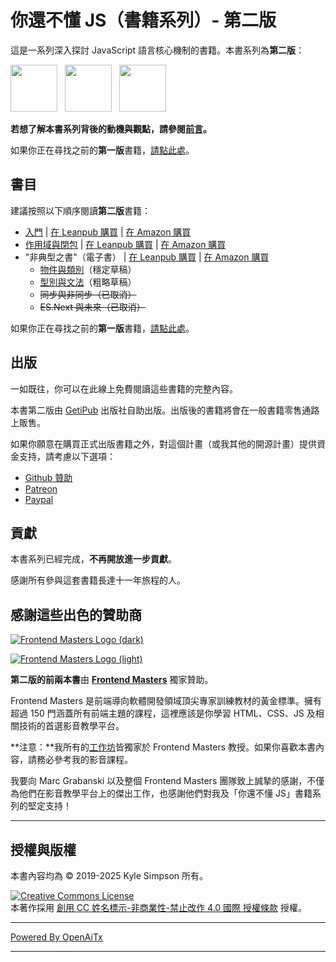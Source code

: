 # 你還不懂 JS（書籍系列）- 第二版

這是一系列深入探討 JavaScript 語言核心機制的書籍。本書系列為**第二版**：

<a href="https://leanpub.com/ydkjsy-get-started"><img src="get-started/images/cover.png" width="75"></a>&nbsp;&nbsp;
<a href="https://leanpub.com/ydkjsy-scope-closures"><img src="scope-closures/images/cover.png" width="75"></a>&nbsp;&nbsp;
<a href="https://leanpub.com/ydkjsy-unbooks"><img src="unbooks-cover.png" width="75"></a>

**若想了解本書系列背後的動機與觀點，請參閱[前言](preface.md)。**

如果你正在尋找之前的**第一版**書籍，[請點此處](https://github.com/getify/You-Dont-Know-JS/blob/1st-ed/README.md)。

## 書目

建議按照以下順序閱讀**第二版**書籍：

* [入門](get-started/README.md) | [在 Leanpub 購買](https://leanpub.com/ydkjsy-get-started) | [在 Amazon 購買](https://www.amazon.com/dp/B084BNMN7T)
* [作用域與閉包](scope-closures/README.md) | [在 Leanpub 購買](https://leanpub.com/ydkjsy-scope-closures) | [在 Amazon 購買](https://www.amazon.com/dp/B08634PZ3N)
* "非典型之書"（電子書） | [在 Leanpub 購買](https://leanpub.com/ydkjsy-unbooks) | [在 Amazon 購買](https://www.amazon.com/dp/B0F7H1DN5S)
    - [物件與類別](objects-classes/README.md)（穩定草稿）
    - [型別與文法](types-grammar/README.md)（粗略草稿）
    - ~~同步與非同步（已取消）~~
    - ~~ES.Next 與未來（已取消）~~

如果你正在尋找之前的**第一版**書籍，[請點此處](https://github.com/getify/You-Dont-Know-JS/blob/1st-ed/README.md)。

## 出版

一如既往，你可以在此線上免費閱讀這些書籍的完整內容。

本書第二版由 [GetiPub](https://geti.pub) 出版社自助出版。出版後的書籍將會在一般書籍零售通路上販售。

如果你願意在購買正式出版書籍之外，對這個計畫（或我其他的開源計畫）提供資金支持，請考慮以下選項：

* [Github 贊助](https://github.com/users/getify/sponsorship)
* [Patreon](https://www.patreon.com/getify)
* [Paypal](https://www.paypal.me/getify)

## 貢獻

本書系列已經完成，**不再開放進一步貢獻**。

感謝所有參與這套書籍長達十一年旅程的人。

## 感謝這些出色的贊助商

[![Frontend Masters Logo (dark)](https://github.com/getify/You-Dont-Know-JS/blob/2nd-ed/external-logos/fem_logo-light.svg)](https://frontendmasters.com#gh-light-mode-only)

[![Frontend Masters Logo (light)](https://github.com/getify/You-Dont-Know-JS/blob/2nd-ed/external-logos/fem_logo.svg)](https://frontendmasters.com#gh-dark-mode-only)

**第二版的前兩本書**由 **[Frontend Masters](https://frontendmasters.com/?code=simpson)** 獨家贊助。

Frontend Masters 是前端導向軟體開發領域頂尖專家訓練教材的黃金標準。擁有超過 150 門涵蓋所有前端主題的課程，這裡應該是你學習 HTML、CSS、JS 及相關技術的首選影音教學平台。

**注意：**我所有的[工作坊](https://frontendmasters.com/teachers/kyle-simpson?code=simpson)皆獨家於 Frontend Masters 教授。如果你喜歡本書內容，請務必參考我的影音課程。

我要向 Marc Grabanski 以及整個 Frontend Masters 團隊致上誠摯的感謝，不僅為他們在影音教學平台上的傑出工作，也感謝他們對我及「你還不懂 JS」書籍系列的堅定支持！

----

## 授權與版權

本書內容均為 &copy; 2019-2025 Kyle Simpson 所有。

<a rel="license" href="https://creativecommons.org/licenses/by-nc-nd/4.0/"><img alt="Creative Commons License" style="border-width:0" src="https://i.creativecommons.org/l/by-nc-nd/4.0/88x31.png" /></a><br />本著作採用 <a rel="license" href="http://creativecommons.org/licenses/by-nc-nd/4.0/">創用 CC 姓名標示-非商業性-禁止改作 4.0 國際 授權條款</a> 授權。

---

[Powered By OpenAiTx](https://github.com/OpenAiTx/OpenAiTx)

---